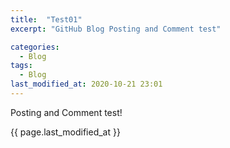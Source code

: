 ```yaml
---
title:  "Test01"
excerpt: "GitHub Blog Posting and Comment test"

categories:
  - Blog
tags:
  - Blog
last_modified_at: 2020-10-21 23:01
---
```


Posting and Comment test!

{{ page.last_modified_at }}